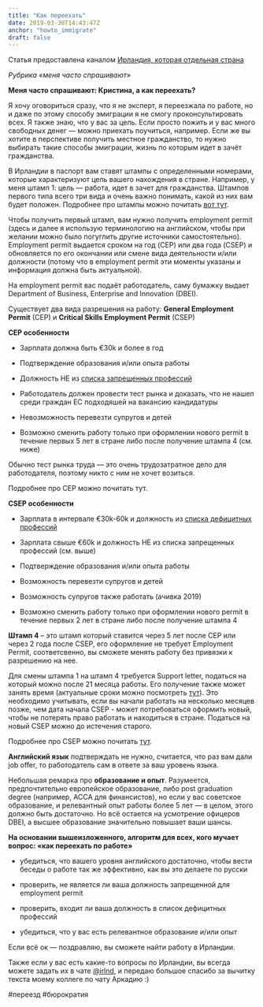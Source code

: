 ```yaml
---
title: "Как переехать"
date: 2019-03-30T14:43:47Z
anchor: "howto_immigrate"
draft: false
---
```


Статья предоставлена каналом [Ирландия, которая отдельная страна](https://t.me/irelandasinrepublicofireland)

_Рубрика «меня часто спрашивают»_

__Меня часто спрашивают: Кристина, а как переехать?__

Я хочу оговориться сразу, что я не эксперт, я переезжала по работе, но и даже по этому способу эмиграции я не смогу проконсультировать всех. Я также знаю, что у вас за цель. Если просто пожить и у вас много свободных денег — можно приехать поучиться, например. Если же вы хотите в перспективе получить местное гражданство, то нужно выбирать такие способы эмиграции, жизнь по которым идет в зачёт гражданства.

В Ирландии в паспорт вам ставят штампы с определенными номерами, которые характеризуют цель вашего нахождения в стране. Например, у меня штамп 1: цель — работа, идет в зачет для гражданства. Штампов первого типа всего три вида и очень важно понимать, какой из них вам будет положен. Подробнее про штампы можно почитать [вот тут](http://www.inis.gov.ie/en/inis/pages/registration-stamps).

Чтобы получить первый штамп, вам нужно получить employment permit (здесь и далее я использую терминологию на английском, чтобы при желании можно было погуглить другие источники самостоятельно). Employment permit выдается сроком на год (CEP) или два года (CSEP) и обновляется по его окончании или смене вида деятельности и/или должности (потому что в employment permit эти моменты указаны и информация должна быть актуальной). 

На employment permit вас подаёт работодатель, саму бумажку выдает Department of Business, Enterprise and Innovation (DBEI).

Существует два вида разрешения на работу: __General Employment Permit__ (CEP) и __Critical Skills Employment Permit__ (CSEP)

__CEP особенности__

- Зарплата должна быть €30k и более в год

- Подтверждение образования и/или опыта работы

- Должность НЕ из [списка запрещенных профессий](https://dbei.gov.ie/en/What-We-Do/Workplace-and-Skills/Employment-Permits/Employment-Permit-Eligibility/Ineligible-Categories-of-Employment/)

- Работодатель должен провести тест рынка и доказать, что не нашел среди граждан ЕС подходяшей на вакансию кандидатуры 

- Невозможность перевезти супругов и детей

- Возможно сменить работу только при оформлении нового permit в течение первых 5 лет в стране либо после получение штампа 4 (см. ниже)

Обычно тест рынка труда — это очень трудозатратное дело для работодателя, поэтому никто с ним не хочет возиться.

Подробнее про CEP можно почитать тут.

__СSEP особенности__

- Зарплата в интервале €30k-60k и должность из [списка дефицитных профессий](https://dbei.gov.ie/en/What-We-Do/Workplace-and-Skills/Employment-Permits/Employment-Permit-Eligibility/Highly-Skilled-Eligible-Occupations-List/)

- Зарплата свыше €60k и должность НЕ из списка запрещенных профессий (см. выше)

- Подтверждение образования и/или опыта работы

- Возможность перевезти супругов и детей

- Возможность супругов также работать (ачивка 2019)

- Возможно сменить работу только при оформлении нового permit в течение первых 2 лет в стране либо после получение штампа 4

__Штамп 4__ – это штамп который ставится через 5 лет после CEP или через 2 года после CSEP, его оформление не требует Employment Permit, соответсвенно, вы сможете менять работу без привязки к разрешению на нее.

Для смены штампа 1 на штамп 4 требуется Support letter, податься на который можно после 21 месяца работы.
Его получение также может занять время (актуальные сроки можно посмотреть [тут](https://www.gov.ie/en/publication/c2bd9-current-processing-dates-for-employment-permits/)).
Это необходимо учитывать, если вы начали работать на несколько месяцев позже, чем дата начала CSEP - может потребоваться оформить новый, чтобы не потерять право работать и находиться в стране. Податься на новый CSEP можно до истечения старого.

Подробнее про CSEP можно почитать [тут](https://dbei.gov.ie/en/What-We-Do/Workplace-and-Skills/Employment-Permits/Permit-Types/Critical-Skills-Employment-Permit/).

__Английский язык__ подтверждать не нужно, считается, что раз вам дали job offer, то работодатель сам в ответе за ваш уровень языка.

Небольшая ремарка про __образование и опыт__. Разумеется, предпочтительно европейское образование, либо post graduation degree (например, ACCA для финансистов), но если у вас советское образование, и релевантный опыт работы более 5 лет — в целом, этого должно быть достаточно. Но всё остается на усмотрение офицеров DBEI, а высшее образование значительно повышает ваши шансы.


__На основании вышеизложенного, алгоритм для всех, кого мучает вопрос: «как переехать по работе»__

- убедиться, что вашего уровня английского достаточно, чтобы вести беседы о работе так же эффективно, как вы это делаете по русски

- проверить, не является ли ваша должность запрещенной для employment permit

- проверить, входит ли ваша должность в список дефицитных профессий

- убедиться, что у вас есть релевантное образование и/или опыт

Если всё ок — поздравляю, вы сможете найти работу в Ирландии.

Также если у вас есть какие-то вопросы по Ирландии, вы всегда можете задать их в чате [@irlnd](https://t.me/irlnd), и передаю большое спасибо за вычитку текста моему коллеге по чату Аркадию :)

#переезд #бюрократия

